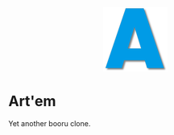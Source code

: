 <p align="center">
  <img src="src-tauri/icons/128x128.png" />
</p>

# Art'em

Yet another booru clone.

